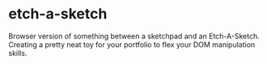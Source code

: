 # etch-a-sketch
Browser version of something between a sketchpad and an Etch-A-Sketch.
Creating a pretty neat toy for your portfolio to flex your DOM manipulation skills. 